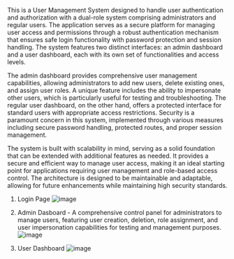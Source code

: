 This is a User Management System designed to handle user authentication and authorization with a dual-role system comprising administrators and regular users. The application serves as a secure platform for managing user access and permissions through a robust authentication mechanism that ensures safe login functionality with password protection and session handling. The system features two distinct interfaces: an admin dashboard and a user dashboard, each with its own set of functionalities and access levels.

The admin dashboard provides comprehensive user management capabilities, allowing administrators to add new users, delete existing ones, and assign user roles. A unique feature includes the ability to impersonate other users, which is particularly useful for testing and troubleshooting. The regular user dashboard, on the other hand, offers a protected interface for standard users with appropriate access restrictions. Security is a paramount concern in this system, implemented through various measures including secure password handling, protected routes, and proper session management.

The system is built with scalability in mind, serving as a solid foundation that can be extended with additional features as needed. It provides a secure and efficient way to manage user access, making it an ideal starting point for applications requiring user management and role-based access control. The architecture is designed to be maintainable and adaptable, allowing for future enhancements while maintaining high security standards.



1. Login Page 
![image](https://github.com/user-attachments/assets/ab78cd44-07c0-4d86-a0bb-53d32b01edbf)


2. Admin Dasboard - A comprehensive control panel for administrators to manage users, featuring user creation, deletion, role assignment, and user impersonation capabilities for testing and management purposes.
![image](https://github.com/user-attachments/assets/74b0543a-d08e-447e-b994-8f517ce5fa5f)


3. User Dashboard
![image](https://github.com/user-attachments/assets/582ee594-8d9d-4f1c-ac7e-2a4b6bad4ff2)
